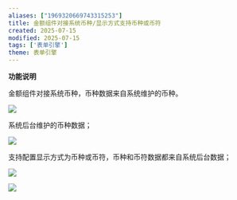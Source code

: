 ```yaml
---
aliases: ["1969320669743315253"]
title: 金额组件对接系统币种/显示方式支持币种或币符
created: 2025-07-15
modified: 2025-07-15
tags: ['表单引擎']
theme: 表单引擎
---
```


**功能说明**

金额组件对接系统币种，币种数据来自系统维护的币种。

![](91b542f2f8c2e5fa22d17b5c2d72a230.jpg)

系统后台维护的币种数据；

![](357d8f34bb9124de8a22c8c725f25fe9.jpg)

支持配置显示方式为币种或币符，币种和币符数据都来自系统后台数据；

![](290acf8fd9f48b4a1d4882b70689bec3.jpg)

![](687aa8027353b89a339d85e145d951fd.jpg)